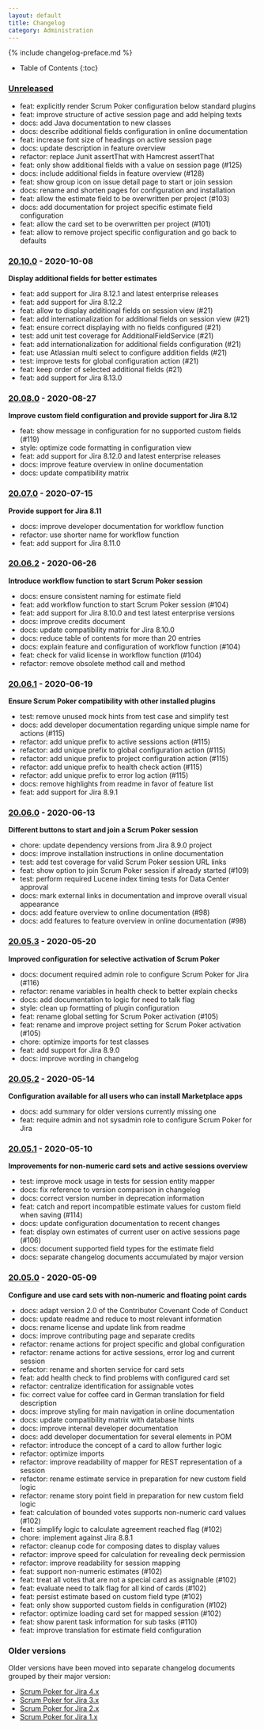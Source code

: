 ```yaml
---
layout: default
title: Changelog
category: Administration
---
```


{% include changelog-preface.md %}

* Table of Contents
{:toc}

### [Unreleased]

* feat: explicitly render Scrum Poker configuration below standard plugins
* feat: improve structure of active session page and add helping texts
* docs: add Java documentation to new classes
* docs: describe additional fields configuration in online documentation
* feat: increase font size of headings on active session page
* docs: update description in feature overview
* refactor: replace Junit assertThat with Hamcrest assertThat
* feat: only show additional fields with a value on session page (#125)
* docs: include additional fields in feature overview (#128)
* feat: show group icon on issue detail page to start or join session
* docs: rename and shorten pages for configuration and installation
* feat: allow the estimate field to be overwritten per project (#103)
* docs: add documentation for project specific estimate field configuration
* feat: allow the card set to be overwritten per project (#101)
* feat: allow to remove project specific configuration and go back to defaults

### [20.10.0] - 2020-10-08

**Display additional fields for better estimates**

* feat: add support for Jira 8.12.1 and latest enterprise releases
* feat: add support for Jira 8.12.2
* feat: allow to display additional fields on session view (#21)
* feat: add internationalization for additional fields on session view (#21)
* feat: ensure correct displaying with no fields configured (#21)
* test: add unit test coverage for AdditionalFieldService (#21)
* feat: add internationalization for additional fields configuration (#21)
* feat: use Atlassian multi select to configure addition fields (#21)
* test: improve tests for global configuration action (#21)
* feat: keep order of selected additional fields (#21)
* feat: add support for Jira 8.13.0

### [20.08.0] - 2020-08-27

**Improve custom field configuration and provide support for Jira 8.12**

* feat: show message in configuration for no supported custom fields (#119)
* style: optimize code formatting in configuration view
* feat: add support for Jira 8.12.0 and latest enterprise releases
* docs: improve feature overview in online documentation
* docs: update compatibility matrix

### [20.07.0] - 2020-07-15

**Provide support for Jira 8.11**

* docs: improve developer documentation for workflow function
* refactor: use shorter name for workflow function
* feat: add support for Jira 8.11.0

### [20.06.2] - 2020-06-26

**Introduce workflow function to start Scrum Poker session**

* docs: ensure consistent naming for estimate field
* feat: add workflow function to start Scrum Poker session (#104)
* feat: add support for Jira 8.10.0 and test latest enterprise versions
* docs: improve credits document
* docs: update compatibility matrix for Jira 8.10.0
* docs: reduce table of contents for more than 20 entries
* docs: explain feature and configuration of workflow function (#104)
* feat: check for valid license in workflow function (#104)
* refactor: remove obsolete method call and method 

### [20.06.1] - 2020-06-19

**Ensure Scrum Poker compatibility with other installed plugins**

* test: remove unused mock hints from test case and simplify test
* docs: add developer documentation regarding unique simple name for actions (#115)
* refactor: add unique prefix to active sessions action (#115)
* refactor: add unique prefix to global configuration action (#115)
* refactor: add unique prefix to project configuration action (#115)
* refactor: add unique prefix to health check action (#115)
* refactor: add unique prefix to error log action (#115)
* docs: remove highlights from readme in favor of feature list
* feat: add support for Jira 8.9.1

### [20.06.0] - 2020-06-13

**Different buttons to start and join a Scrum Poker session**

* chore: update dependency versions from Jira 8.9.0 project
* docs: improve installation instructions in online documentation
* test: add test coverage for valid Scrum Poker session URL links
* feat: show option to join Scrum Poker session if already started (#109)
* test: perform required Lucene index timing tests for Data Center approval
* docs: mark external links in documentation and improve overall visual appearance
* docs: add feature overview to online documentation (#98)
* docs: add features to feature overview in online documentation (#98)

### [20.05.3] - 2020-05-20

**Improved configuration for selective activation of Scrum Poker**

* docs: document required admin role to configure Scrum Poker for Jira (#116)
* refactor: rename variables in health check to better explain checks
* docs: add documentation to logic for need to talk flag
* style: clean up formatting of plugin configuration
* feat: rename global setting for Scrum Poker activation (#105)
* feat: rename and improve project setting for Scrum Poker activation (#105)
* chore: optimize imports for test classes
* feat: add support for Jira 8.9.0
* docs: improve wording in changelog

### [20.05.2] - 2020-05-14

**Configuration available for all users who can install Marketplace apps**

* docs: add summary for older versions currently missing one
* feat: require admin and not sysadmin role to configure Scrum Poker for Jira

### [20.05.1] - 2020-05-10

**Improvements for non-numeric card sets and active sessions overview**

* test: improve mock usage in tests for session entity mapper
* docs: fix reference to version comparison in changelog
* docs: correct version number in deprecation information
* feat: catch and report incompatible estimate values for custom field when saving (#114)
* docs: update configuration documentation to recent changes
* feat: display own estimates of current user on active sessions page (#106)
* docs: document supported field types for the estimate field
* docs: separate changelog documents accumulated by major version

### [20.05.0] - 2020-05-09

**Configure and use card sets with non-numeric and floating point cards**

* docs: adapt version 2.0 of the Contributor Covenant Code of Conduct
* docs: update readme and reduce to most relevant information
* docs: rename license and update link from readme
* docs: improve contributing page and separate credits
* refactor: rename actions for project specific and global configuration
* refactor: rename actions for active sessions, error log and current session
* refactor: rename and shorten service for card sets
* feat: add health check to find problems with configured card set
* refactor: centralize identification for assignable votes
* fix: correct value for coffee card in German translation for field description
* docs: improve styling for main navigation in online documentation
* docs: update compatibility matrix with database hints
* docs: improve internal developer documentation
* docs: add developer documentation for several elements in POM
* refactor: introduce the concept of a card to allow further logic
* refactor: optimize imports
* refactor: improve readability of mapper for REST representation of a session
* refactor: rename estimate service in preparation for new custom field logic
* refactor: rename story point field in preparation for new custom field logic
* feat: calculation of bounded votes supports non-numeric card values (#102)
* feat: simplify logic to calculate agreement reached flag (#102)
* chore: implement against Jira 8.8.1
* refactor: cleanup code for composing dates to display values
* refactor: improve speed for calculation for revealing deck permission
* refactor: improve readability for session mapping
* feat: support non-numeric estimates (#102)
* feat: treat all votes that are not a special card as assignable (#102)
* feat: evaluate need to talk flag for all kind of cards (#102)
* feat: persist estimate based on custom field type (#102)
* feat: only show supported custom fields in configuration (#102)
* refactor: optimize loading card set for mapped session (#102)
* feat: show parent task information for sub tasks (#110)
* feat: improve translation for estimate field configuration

### Older versions

Older versions have been moved into separate changelog documents grouped by their major version:

* [Scrum Poker for Jira 4.x](/changelog-4x)
* [Scrum Poker for Jira 3.x](/changelog-3x)
* [Scrum Poker for Jira 2.x](/changelog-2x)
* [Scrum Poker for Jira 1.x](/changelog-1x)

[Unreleased]: https://github.com/codescape/jira-scrum-poker/compare/20.10.0...HEAD
[20.10.0]: https://github.com/codescape/jira-scrum-poker/compare/20.08.0...20.10.0
[20.08.0]: https://github.com/codescape/jira-scrum-poker/compare/20.07.0...20.08.0
[20.07.0]: https://github.com/codescape/jira-scrum-poker/compare/20.06.2...20.07.0
[20.06.2]: https://github.com/codescape/jira-scrum-poker/compare/20.06.1...20.06.2
[20.06.1]: https://github.com/codescape/jira-scrum-poker/compare/20.06.0...20.06.1
[20.06.0]: https://github.com/codescape/jira-scrum-poker/compare/20.05.3...20.06.0
[20.05.3]: https://github.com/codescape/jira-scrum-poker/compare/20.05.2...20.05.3
[20.05.2]: https://github.com/codescape/jira-scrum-poker/compare/20.05.1...20.05.2
[20.05.1]: https://github.com/codescape/jira-scrum-poker/compare/20.05.0...20.05.1
[20.05.0]: https://github.com/codescape/jira-scrum-poker/compare/4.10.0...20.05.0
